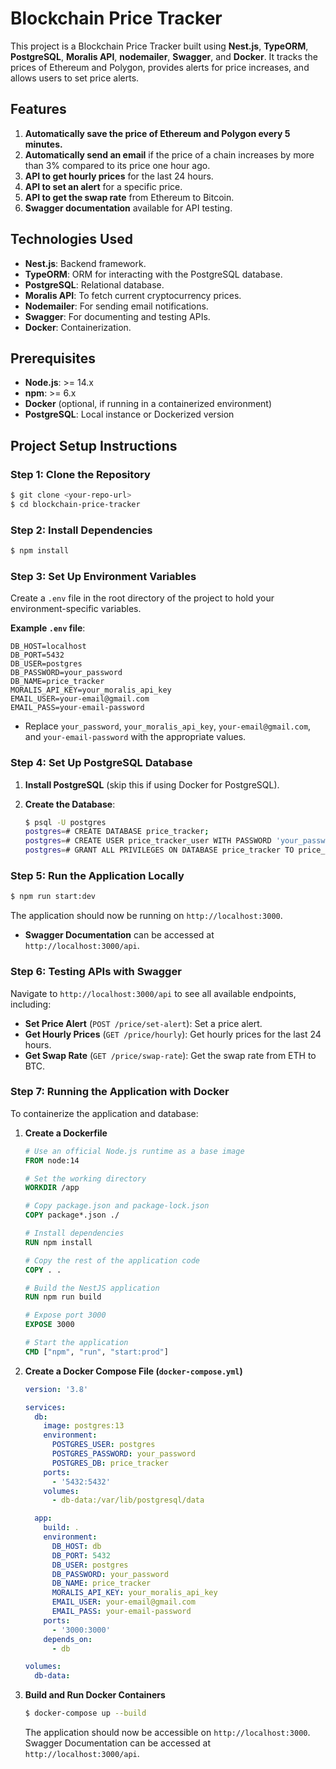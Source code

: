# Blockchain Price Tracker

This project is a Blockchain Price Tracker built using **Nest.js**, **TypeORM**, **PostgreSQL**, **Moralis API**, **nodemailer**, **Swagger**, and **Docker**. It tracks the prices of Ethereum and Polygon, provides alerts for price increases, and allows users to set price alerts.

## Features

1. **Automatically save the price of Ethereum and Polygon every 5 minutes.**
2. **Automatically send an email** if the price of a chain increases by more than 3% compared to its price one hour ago.
3. **API to get hourly prices** for the last 24 hours.
4. **API to set an alert** for a specific price.
5. **API to get the swap rate** from Ethereum to Bitcoin.
6. **Swagger documentation** available for API testing.

## Technologies Used

- **Nest.js**: Backend framework.
- **TypeORM**: ORM for interacting with the PostgreSQL database.
- **PostgreSQL**: Relational database.
- **Moralis API**: To fetch current cryptocurrency prices.
- **Nodemailer**: For sending email notifications.
- **Swagger**: For documenting and testing APIs.
- **Docker**: Containerization.

## Prerequisites

- **Node.js**: >= 14.x
- **npm**: >= 6.x
- **Docker** (optional, if running in a containerized environment)
- **PostgreSQL**: Local instance or Dockerized version

## Project Setup Instructions

### Step 1: Clone the Repository

```bash
$ git clone <your-repo-url>
$ cd blockchain-price-tracker
```

### Step 2: Install Dependencies

```bash
$ npm install
```

### Step 3: Set Up Environment Variables

Create a `.env` file in the root directory of the project to hold your environment-specific variables.

**Example `.env` file**:

```env
DB_HOST=localhost
DB_PORT=5432
DB_USER=postgres
DB_PASSWORD=your_password
DB_NAME=price_tracker
MORALIS_API_KEY=your_moralis_api_key
EMAIL_USER=your-email@gmail.com
EMAIL_PASS=your-email-password
```

- Replace `your_password`, `your_moralis_api_key`, `your-email@gmail.com`, and `your-email-password` with the appropriate values.

### Step 4: Set Up PostgreSQL Database

1. **Install PostgreSQL** (skip this if using Docker for PostgreSQL).
2. **Create the Database**:

   ```bash
   $ psql -U postgres
   postgres=# CREATE DATABASE price_tracker;
   postgres=# CREATE USER price_tracker_user WITH PASSWORD 'your_password';
   postgres=# GRANT ALL PRIVILEGES ON DATABASE price_tracker TO price_tracker_user;
   ```

### Step 5: Run the Application Locally

```bash
$ npm run start:dev
```

The application should now be running on `http://localhost:3000`.

- **Swagger Documentation** can be accessed at `http://localhost:3000/api`.

### Step 6: Testing APIs with Swagger

Navigate to `http://localhost:3000/api` to see all available endpoints, including:
- **Set Price Alert** (`POST /price/set-alert`): Set a price alert.
- **Get Hourly Prices** (`GET /price/hourly`): Get hourly prices for the last 24 hours.
- **Get Swap Rate** (`GET /price/swap-rate`): Get the swap rate from ETH to BTC.

### Step 7: Running the Application with Docker

To containerize the application and database:

1. **Create a Dockerfile**

   ```dockerfile
   # Use an official Node.js runtime as a base image
   FROM node:14

   # Set the working directory
   WORKDIR /app

   # Copy package.json and package-lock.json
   COPY package*.json ./

   # Install dependencies
   RUN npm install

   # Copy the rest of the application code
   COPY . .

   # Build the NestJS application
   RUN npm run build

   # Expose port 3000
   EXPOSE 3000

   # Start the application
   CMD ["npm", "run", "start:prod"]
   ```

2. **Create a Docker Compose File (`docker-compose.yml`)**

   ```yaml
   version: '3.8'

   services:
     db:
       image: postgres:13
       environment:
         POSTGRES_USER: postgres
         POSTGRES_PASSWORD: your_password
         POSTGRES_DB: price_tracker
       ports:
         - '5432:5432'
       volumes:
         - db-data:/var/lib/postgresql/data

     app:
       build: .
       environment:
         DB_HOST: db
         DB_PORT: 5432
         DB_USER: postgres
         DB_PASSWORD: your_password
         DB_NAME: price_tracker
         MORALIS_API_KEY: your_moralis_api_key
         EMAIL_USER: your-email@gmail.com
         EMAIL_PASS: your-email-password
       ports:
         - '3000:3000'
       depends_on:
         - db

   volumes:
     db-data:
   ```

3. **Build and Run Docker Containers**

   ```bash
   $ docker-compose up --build
   ```

   The application should now be accessible on `http://localhost:3000`.
   Swagger Documentation can be accessed at `http://localhost:3000/api`.
